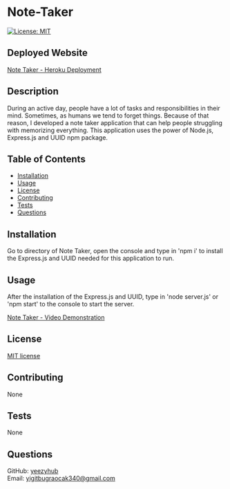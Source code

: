 # Note-Taker

  [![License: MIT](https://img.shields.io/badge/License-MIT-yellow.svg)](https://opensource.org/licenses/MIT)


## Deployed Website
  [Note Taker - Heroku Deployment](https://note-taker-heroku-deployment.herokuapp.com/)

  

## Description

  During an active day, people have a lot of tasks and responsibilities in their mind. Sometimes, as humans we tend to forget things. Because of that reason, I developed a note taker application that can help people struggling with memorizing everything. This application uses the power of Node.js, Express.js and UUID npm package.

## Table of Contents

* [Installation](#installation)
* [Usage](#usage)
* [License](#license)
* [Contributing](#contributing)
* [Tests](#tests)
* [Questions](#questions)

## Installation

  Go to directory of Note Taker, open the console and type in 'npm i' to install the Express.js and UUID needed for this application to run.

## Usage

  After the installation of the Express.js and UUID, type in 'node server.js' or 'npm start' to the console to start the server.

  [Note Taker - Video Demonstration](https://youtu.be/727kKW4rOp0)

## License

  [MIT license](https://opensource.org/licenses/MIT)

## Contributing

  None

## Tests

  None

## Questions

  GitHub: [yeezyhub](https://github.com/yeezyhub) <br>
  Email: yigitbugraocak340@gmail.com
